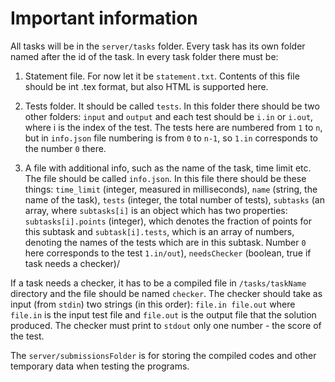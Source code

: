 # Important information

All tasks will be in the `server/tasks` folder. Every task has its own folder named after the id of the task.
In every task folder there must be:


1.  Statement file. For now let it be `statement.txt`. Contents of this file should be int .tex format, but also HTML is supported here.


2.  Tests folder. It should be called `tests`. In this folder there should be two other folders: `input` and `output` and each test should be `i.in` or `i.out`, where i is the index of the test. The tests here are numbered from `1` to `n`, but in `info.json` file numbering is from `0` to `n-1`, so `1.in` corresponds to the number `0` there. 


3.  A file with additional info, such as the name of the task, time limit etc. The file should be called `info.json`. In this file there should be these things: `time_limit` (integer, measured in milliseconds), `name` (string, the name of the task), `tests` (integer, the total number of tests), `subtasks` (an array, where `subtasks[i]` is an object which has two properties: `subtasks[i].points` (integer), which denotes the fraction of points for this subtask and `subtask[i].tests`, which is an array of numbers, denoting the names of the tests which are in this subtask. Number `0` here corresponds to the test `1.in/out`), `needsChecker` (boolean, true if task needs a checker)/


If a task needs a checker, it has to be a compiled file in `/tasks/taskName` directory and the file should be named `checker`.
The checker should take as input (from `stdin`) two strings (in this order): `file.in file.out` where `file.in` is the input test file and `file.out` is the output file that the solution produced. The checker must print to `stdout` only one number - the score of the test. 


The `server/submissionsFolder` is for storing the compiled codes and other temporary data when testing the programs.


